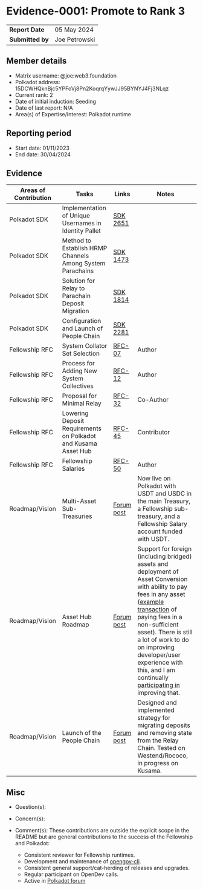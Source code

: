 # Evidence-0001: Promote to Rank 3

|                 |                                                                         |
| --------------- | ----------------------------------------------------------------------- |
| **Report Date** | 05 May 2024                                                             |
| **Submitted by**| Joe Petrowski                                                           |

## Member details

- Matrix username: @joe:web3.foundation
- Polkadot address: 15DCWHQknBjc5YPFoVj8Pn2KoqrqYywJJ95BYNYJ4Fj3NLqz
- Current rank: 2
- Date of initial induction: Seeding
- Date of last report: N/A
- Area(s) of Expertise/Interest: Polkadot runtime

## Reporting period

- Start date: 01/11/2023
- End date: 30/04/2024

## Evidence

| Areas of Contribution | Tasks  | Links   | Notes   |
|---|---|---|---|
| Polkadot SDK | Implementation of Unique Usernames in Identity Pallet | [SDK 2651](https://github.com/paritytech/polkadot-sdk/pull/2651) |  |
| Polkadot SDK | Method to Establish HRMP Channels Among System Parachains | [SDK 1473](https://github.com/paritytech/polkadot-sdk/pull/1473) |   |
| Polkadot SDK | Solution for Relay to Parachain Deposit Migration | [SDK 1814](https://github.com/paritytech/polkadot-sdk/pull/1814) |   |
| Polkadot SDK | Configuration and Launch of People Chain | [SDK 2281](https://github.com/paritytech/polkadot-sdk/pull/2281) |   |
| Fellowship RFC | System Collator Set Selection | [RFC-07](https://github.com/polkadot-fellows/RFCs/pull/7) | Author |
| Fellowship RFC | Process for Adding New System Collectives | [RFC-12](https://github.com/polkadot-fellows/RFCs/pull/12) | Author |
| Fellowship RFC | Proposal for Minimal Relay | [RFC-32](https://github.com/polkadot-fellows/RFCs/pull/32) | Co-Author |
| Fellowship RFC | Lowering Deposit Requirements on Polkadot and Kusama Asset Hub | [RFC-45](https://github.com/polkadot-fellows/RFCs/pull/45) | Contributor |
| Fellowship RFC | Fellowship Salaries | [RFC-50](https://github.com/polkadot-fellows/RFCs/pull/50) | Author |
| Roadmap/Vision | Multi-Asset Sub-Treasuries | [Forum post](https://forum.polkadot.network/t/collective-based-multi-asset-treasuries/2899) | Now live on Polkadot with USDT and USDC in the main Treasury, a Fellowship sub-treasury, and a Fellowship Salary account funded with USDT. |
| Roadmap/Vision | Asset Hub Roadmap | [Forum post](https://forum.polkadot.network/t/statemint-update-roadmap/1200) | Support for foreign (including bridged) assets and deployment of Asset Conversion with ability to pay fees in any asset ([example transaction](https://assethub-polkadot.subscan.io/extrinsic/6122526-2) of paying fees in a non-sufficient asset). There is still a lot of work to do on improving developer/user experience with this, and I am continually [participating in](https://forum.polkadot.network/t/asset-hub-brainstorming-session-call-notes-and-discussion-continuation/7260) improving that. |
| Roadmap/Vision | Launch of the People Chain | [Forum post](https://forum.polkadot.network/t/people-chain-launch-and-identity-migration-plan/5930) | Designed and implemented strategy for migrating deposits and removing state from the Relay Chain. Tested on Westend/Rococo, in progress on Kusama. |

## Misc

- Question(s): 

- Concern(s): 

- Comment(s): These contributions are outside the explicit scope in the README but are general
  contributions to the success of the Fellowship and Polkadot:
	- Consistent reviewer for Fellowship runtimes.
	- Development and maintenance of [opengov-cli](https://github.com/joepetrowski/opengov-cli).
	- Consistent general support/cat-herding of releases and upgrades.
	- Regular participant on OpenDev calls.
	- Active in [Polkadot forum](https://forum.polkadot.network/u/joepetrowski/activity)
